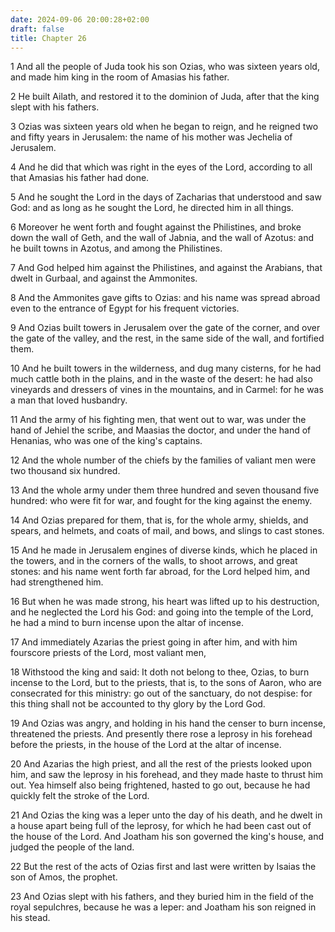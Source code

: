 ```yaml
---
date: 2024-09-06 20:00:28+02:00
draft: false
title: Chapter 26
---
```




1 And all the people of Juda took his son Ozias, who was sixteen years old, and made him king in the room of Amasias his father.

2 He built Ailath, and restored it to the dominion of Juda, after that the king slept with his fathers.

3 Ozias was sixteen years old when he began to reign, and he reigned two and fifty years in Jerusalem: the name of his mother was Jechelia of Jerusalem.

4 And he did that which was right in the eyes of the Lord, according to all that Amasias his father had done.

5 And he sought the Lord in the days of Zacharias that understood and saw God: and as long as he sought the Lord, he directed him in all things.

6 Moreover he went forth and fought against the Philistines, and broke down the wall of Geth, and the wall of Jabnia, and the wall of Azotus: and he built towns in Azotus, and among the Philistines.

7 And God helped him against the Philistines, and against the Arabians, that dwelt in Gurbaal, and against the Ammonites.

8 And the Ammonites gave gifts to Ozias: and his name was spread abroad even to the entrance of Egypt for his frequent victories.

9 And Ozias built towers in Jerusalem over the gate of the corner, and over the gate of the valley, and the rest, in the same side of the wall, and fortified them.

10 And he built towers in the wilderness, and dug many cisterns, for he had much cattle both in the plains, and in the waste of the desert: he had also vineyards and dressers of vines in the mountains, and in Carmel: for he was a man that loved husbandry.

11 And the army of his fighting men, that went out to war, was under the hand of Jehiel the scribe, and Maasias the doctor, and under the hand of Henanias, who was one of the king's captains.

12 And the whole number of the chiefs by the families of valiant men were two thousand six hundred.

13 And the whole army under them three hundred and seven thousand five hundred: who were fit for war, and fought for the king against the enemy.

14 And Ozias prepared for them, that is, for the whole army, shields, and spears, and helmets, and coats of mail, and bows, and slings to cast stones.

15 And he made in Jerusalem engines of diverse kinds, which he placed in the towers, and in the corners of the walls, to shoot arrows, and great stones: and his name went forth far abroad, for the Lord helped him, and had strengthened him.

16 But when he was made strong, his heart was lifted up to his destruction, and he neglected the Lord his God: and going into the temple of the Lord, he had a mind to burn incense upon the altar of incense.

17 And immediately Azarias the priest going in after him, and with him fourscore priests of the Lord, most valiant men,

18 Withstood the king and said: It doth not belong to thee, Ozias, to burn incense to the Lord, but to the priests, that is, to the sons of Aaron, who are consecrated for this ministry: go out of the sanctuary, do not despise: for this thing shall not be accounted to thy glory by the Lord God.

19 And Ozias was angry, and holding in his hand the censer to burn incense, threatened the priests. And presently there rose a leprosy in his forehead before the priests, in the house of the Lord at the altar of incense.

20 And Azarias the high priest, and all the rest of the priests looked upon him, and saw the leprosy in his forehead, and they made haste to thrust him out. Yea himself also being frightened, hasted to go out, because he had quickly felt the stroke of the Lord.

21 And Ozias the king was a leper unto the day of his death, and he dwelt in a house apart being full of the leprosy, for which he had been cast out of the house of the Lord. And Joatham his son governed the king's house, and judged the people of the land.

22 But the rest of the acts of Ozias first and last were written by Isaias the son of Amos, the prophet.

23 And Ozias slept with his fathers, and they buried him in the field of the royal sepulchres, because he was a leper: and Joatham his son reigned in his stead.

